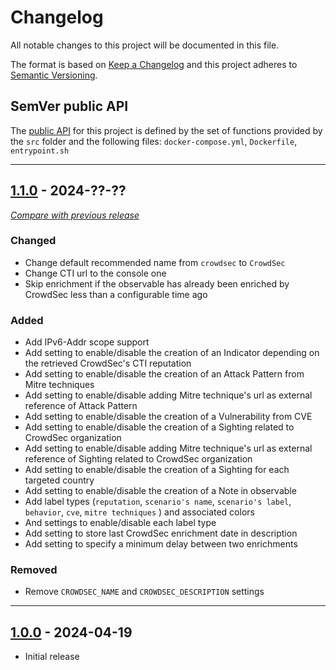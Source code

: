 # Changelog
All notable changes to this project will be documented in this file.

The format is based on [Keep a Changelog](https://keepachangelog.com/en/) and this project adheres to [Semantic Versioning](https://semver.org/spec/v2.0.0.html).

## SemVer public API

The [public API](https://semver.org/spec/v2.0.0.html#spec-item-1)  for this project is defined by the set of 
functions provided by the `src` folder and the following files: `docker-compose.yml`, `Dockerfile`, `entrypoint.sh`

---

## [1.1.0](https://github.com/crowdsecurity/cs-opencti-internal-enrichment-connector/releases/tag/v1.1.0) - 2024-??-??
[_Compare with previous release_](https://github.com/crowdsecurity/cs-opencti-internal-enrichment-connector/compare/v1.0.0...v1.1.0)

### Changed

- Change default recommended name from `crowdsec` to `CrowdSec`
- Change CTI url to the console one
- Skip enrichment if the observable has already been enriched by CrowdSec less than a configurable time ago

### Added

- Add IPv6-Addr scope support
- Add setting to enable/disable the creation of an Indicator depending on the retrieved CrowdSec's CTI reputation
- Add setting to enable/disable the creation of an Attack Pattern from Mitre techniques
- Add setting to enable/disable adding Mitre technique's url as external reference of Attack Pattern
- Add setting to enable/disable the creation of a Vulnerability from CVE
- Add setting to enable/disable the creation of a Sighting related to CrowdSec organization
- Add setting to enable/disable adding Mitre technique's url as external reference of Sighting related to CrowdSec organization
- Add setting to enable/disable the creation of a Sighting for each targeted country
- Add setting to enable/disable the creation of a Note in observable
- Add label types (`reputation`, `scenario's name`, `scenario's label`, `behavior`, `cve`, `mitre techniques` ) and associated colors
- And settings to enable/disable each label type
- Add setting to store last CrowdSec enrichment date in description
- Add setting to specify a minimum delay between two enrichments


### Removed

- Remove `CROWDSEC_NAME` and `CROWDSEC_DESCRIPTION` settings

---

## [1.0.0](https://github.com/crowdsecurity/cs-opencti-internal-enrichment-connector/releases/tag/v1.0.0) - 2024-04-19

- Initial release
